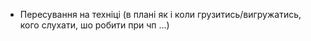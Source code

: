- Пересування на техніці (в плані як і коли грузитись/вигружатись, кого слухати, шо робити при чп ...)
